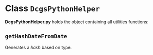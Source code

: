 # Class `DcgsPythonHelper`

**DcgsPythonHelper.py** holds the object containing all utilities functions:

## `getHashDateFromDate`

Generates a *hash* based on type.
